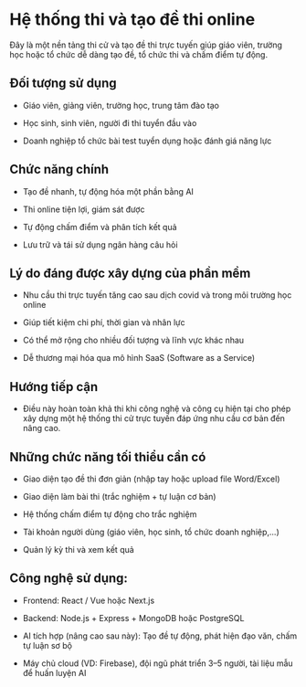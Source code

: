 # Hệ thống thi và tạo đề thi online

Đây là một nền tảng thi cử và tạo đề thi trực tuyến giúp giáo viên, trường học hoặc tổ chức dễ dàng tạo đề, tổ chức thi và chấm điểm tự động.

## Đối tượng sử dụng 
- Giáo viên, giảng viên, trường học, trung tâm đào tạo

- Học sinh, sinh viên, người đi thi tuyển đầu vào

- Doanh nghiệp tổ chức bài test tuyển dụng hoặc đánh giá năng lực

## Chức năng chính

- Tạo đề nhanh, tự động hóa một phần bằng AI

- Thi online tiện lợi, giám sát được

- Tự động chấm điểm và phân tích kết quả

- Lưu trữ và tái sử dụng ngân hàng câu hỏi

## Lý do đáng được xây dựng của phần mềm
- Nhu cầu thi trực tuyến tăng cao sau dịch covid và trong môi trường học online

- Giúp tiết kiệm chi phí, thời gian và nhân lực

- Có thể mở rộng cho nhiều đối tượng và lĩnh vực khác nhau

- Dễ thương mại hóa qua mô hình SaaS (Software as a Service)

## Hướng tiếp cận

- Điều này hoàn toàn khả thi khi công nghệ và công cụ hiện tại cho phép xây dựng một hệ thống thi cử trực tuyến đáp ứng nhu cầu cơ bản đến nâng cao.

## Những chức năng tối thiểu cần có

- Giao diện tạo đề thi đơn giản (nhập tay hoặc upload file Word/Excel)

- Giao diện làm bài thi (trắc nghiệm + tự luận cơ bản)

- Hệ thống chấm điểm tự động cho trắc nghiệm

- Tài khoản người dùng (giáo viên, học sinh, tổ chức doanh nghiệp,...)

- Quản lý kỳ thi và xem kết quả

## Công nghệ sử dụng:

- Frontend: React / Vue hoặc Next.js

- Backend: Node.js + Express + MongoDB hoặc PostgreSQL

- AI tích hợp (nâng cao sau này): Tạo đề tự động, phát hiện đạo văn, chấm tự luận sơ bộ

- Máy chủ cloud (VD: Firebase), đội ngũ phát triển 3–5 người, tài liệu mẫu để huấn luyện AI

